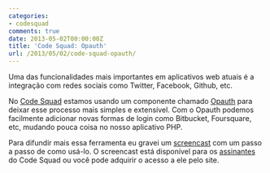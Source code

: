 ```yaml
---
categories:
- codesquad
comments: true
date: 2013-05-02T00:00:00Z
title: 'Code Squad: Opauth'
url: /2013/05/02/code-squad-opauth/
---
```


Uma das funcionalidades mais importantes em aplicativos web atuais é a integração com redes sociais como Twitter, Facebook, Github, etc.

No [Code Squad](http://code-squad.com) estamos usando um componente chamado [Opauth](http://opauth.org) para deixar esse processo mais simples e extensível. Com o Opauth podemos facilmente adicionar novas formas de login como Bitbucket, Foursquare, etc, mudando pouca coisa no nosso aplicativo PHP.

Para difundir mais essa ferramenta eu gravei um [screencast](http://code-squad.com/screencast/opauth) com um passo a passo de como usá-lo. O screencast está disponível para os [assinantes](http://eltonminetto.net/blog/2013/04/30/code-squad-assinaturas/) do Code Squad ou você pode adquirir o acesso a ele pelo site.

